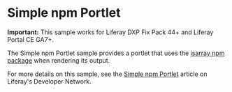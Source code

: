 # Simple npm Portlet

**Important:** This sample works for Liferay DXP Fix Pack 44+ and Liferay Portal
CE GA7+.

The Simple npm Portlet sample provides a portlet that uses the
[isarray npm package](https://www.npmjs.com/package/isarray) when rendering its
output.

For more details on this sample, see the
[Simple npm Portlet](https://dev.liferay.com/develop/reference/-/knowledge_base/7-0/simple-npm-portlet)
article on Liferay's Developer Network.

